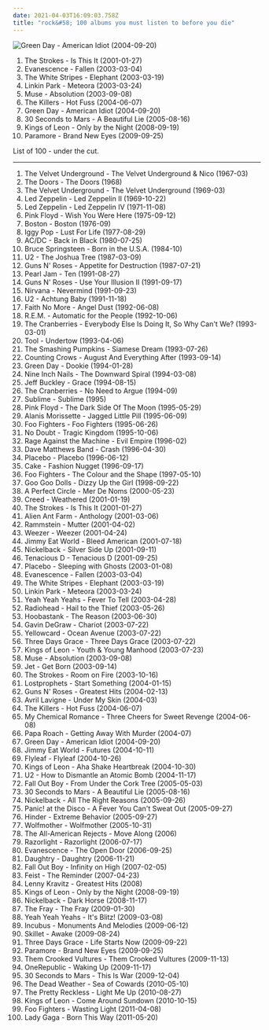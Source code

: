 ```yaml
---
date: 2021-04-03T16:09:03.758Z
title: "rock&#58; 100 albums you must listen to before you die"
---
```

![Green Day - American Idiot (2004-09-20)](http://coverartarchive.org/release/111fa0e4-567f-4b5f-a206-78f5e01de265/4783126212-500.jpg "Green Day - American Idiot (2004-09-20)")
<ol class="albums">
<li data-cover="https://via.placeholder.com/450" data-tags="indie rock, rock" role="button">The Strokes - Is This It (2001-01-27)</li>
<li data-cover="http://coverartarchive.org/release/0d36931b-831a-3663-90a1-57b2210e19f3/2107137774-500.jpg" data-tags="rock" role="button">Evanescence - Fallen (2003-03-04)</li>
<li data-cover="http://coverartarchive.org/release/bb29bd28-71e7-32d3-ab5f-c2d33b25434a/4817242679-500.jpg" data-tags="rock" role="button">The White Stripes - Elephant (2003-03-19)</li>
<li data-cover="http://coverartarchive.org/release/f3bfd870-0708-46d0-9953-9f5f573fb600/9085615951-500.jpg" data-tags="nu metal, rock, linkin park" role="button">Linkin Park - Meteora (2003-03-24)</li>
<li data-cover="https://img.discogs.com/K7DdG_T4hEsYmNiYNCoNTy6ptcs=/fit-in/552x495/filters:strip_icc():format(jpeg):mode_rgb():quality(90)/discogs-images/R-3616919-1337529741-2652.jpeg.jpg" data-tags="alternative rock" role="button">Muse - Absolution (2003-09-08)</li>
<li data-cover="https://img.discogs.com/s_xHgLh4LMSvi6EsciX_mtUmKy0=/fit-in/600x594/filters:strip_icc():format(jpeg):mode_rgb():quality(90)/discogs-images/R-368410-1280359276.jpeg.jpg" data-tags="indie rock, indie, rock" role="button">The Killers - Hot Fuss (2004-06-07)</li>
<li data-cover="http://coverartarchive.org/release/111fa0e4-567f-4b5f-a206-78f5e01de265/4783126212-500.jpg" data-tags="punk rock, punk, rock" role="button">Green Day - American Idiot (2004-09-20)</li>
<li data-cover="https://via.placeholder.com/450" data-tags="alternative rock, rock" role="button">30 Seconds to Mars - A Beautiful Lie (2005-08-16)</li>
<li data-cover="https://via.placeholder.com/450" data-tags="rock, alternative rock" role="button">Kings of Leon - Only by the Night (2008-09-19)</li>
<li data-cover="https://via.placeholder.com/450" data-tags="rock, pop punk" role="button">Paramore - Brand New Eyes (2009-09-25)</li>
</ol>
List of 100 - under the cut.
<!-- more -->

_________________

<ol class="albums">
<li data-cover="http://coverartarchive.org/release/e2820d3f-bf0f-440f-b327-0a9c32e280d8/11733996765-500.jpg" data-tags="60s, rock, 1967, classic rock" role="button">
The Velvet Underground - The Velvet Underground & Nico (1967-03)
</li>
<li data-cover="https://img.discogs.com/_DMp2tmKmRIrJP34jl0FxF98YyM=/fit-in/600x592/filters:strip_icc():format(jpeg):mode_rgb():quality(90)/discogs-images/R-845550-1357178199-9196.jpeg.jpg" data-tags="psychedelic rock, classic rock, 60s" role="button">
The Doors - The Doors (1968)
</li>
<li data-cover="http://coverartarchive.org/release/35e83d8a-be83-307b-94cc-1a7686d48c74/1995664343-500.jpg" data-tags="rock, 1969, 60s, classic rock, psychedelic" role="button">
The Velvet Underground - The Velvet Underground (1969-03)
</li>
<li data-cover="http://coverartarchive.org/release/fe0aec30-6538-4ff6-98e1-2af99e93ac1f/7549818228-500.jpg" data-tags="classic rock, hard rock" role="button">
Led Zeppelin - Led Zeppelin II (1969-10-22)
</li>
<li data-cover="http://coverartarchive.org/release/98716612-b8fd-3334-9fb2-a17afdd17173/4980081478-500.jpg" data-tags="classic rock" role="button">
Led Zeppelin - Led Zeppelin IV (1971-11-08)
</li>
<li data-cover="http://coverartarchive.org/release/a2f73eb8-eee6-3588-8909-9046058a468e/18848883141-500.jpg" data-tags="progressive rock" role="button">
Pink Floyd - Wish You Were Here (1975-09-12)
</li>
<li data-cover="https://via.placeholder.com/450" data-tags="classic rock" role="button">
Boston - Boston (1976-09)
</li>
<li data-cover="http://coverartarchive.org/release/e2cb1fb9-7117-4dae-9b40-9e5480301b9e/1499761435-500.jpg" data-tags="rock, 70s, punk rock" role="button">
Iggy Pop - Lust For Life (1977-08-29)
</li>
<li data-cover="http://coverartarchive.org/release/38914b29-7788-4cff-80b7-1ced523f8675/11333065513-500.jpg" data-tags="hard rock" role="button">
AC/DC - Back in Black (1980-07-25)
</li>
<li data-cover="http://coverartarchive.org/release/88263b6a-1785-48a7-9397-851edcaed134/17787327511-500.jpg" data-tags="rock" role="button">
Bruce Springsteen - Born in the U.S.A. (1984-10)
</li>
<li data-cover="https://via.placeholder.com/450" data-tags="rock" role="button">
U2 - The Joshua Tree (1987-03-09)
</li>
<li data-cover="https://via.placeholder.com/450" data-tags="hard rock" role="button">
Guns N' Roses - Appetite for Destruction (1987-07-21)
</li>
<li data-cover="http://coverartarchive.org/release/97a2952b-51f6-3e84-a6fe-f6c90a45f09f/1494363546-500.jpg" data-tags="grunge" role="button">
Pearl Jam - Ten (1991-08-27)
</li>
<li data-cover="http://coverartarchive.org/release/22fe3554-d593-37bb-8e6e-40f33f3d23f9/2107688025-500.jpg" data-tags="hard rock" role="button">
Guns N' Roses - Use Your Illusion II (1991-09-17)
</li>
<li data-cover="http://coverartarchive.org/release/f7930de3-081a-452a-bafe-f7285a2abb6d/19956995827-500.jpg" data-tags="grunge" role="button">
Nirvana - Nevermind (1991-09-23)
</li>
<li data-cover="https://img.discogs.com/xivHc5rtqcq_p2J2Qu1D99VZmk8=/fit-in/600x582/filters:strip_icc():format(jpeg):mode_rgb():quality(90)/discogs-images/R-6277836-1606808822-4001.jpeg.jpg" data-tags="rock" role="button">
U2 - Achtung Baby (1991-11-18)
</li>
<li data-cover="http://coverartarchive.org/release/9a25698c-bf29-3297-a05f-80f68c736e14/25332108545-500.jpg" data-tags="alternative rock, rock, alternative metal, 1992, alternative" role="button">
Faith No More - Angel Dust (1992-06-08)
</li>
<li data-cover="http://coverartarchive.org/release/499a3e93-235a-4b60-a124-dee9bf8bebec/12060372742-500.jpg" data-tags="90s, alternative rock, rock" role="button">
R.E.M. - Automatic for the People (1992-10-06)
</li>
<li data-cover="http://coverartarchive.org/release/6e4bad0f-41e3-361d-b75a-3f63bc7176c6/16623893430-500.jpg" data-tags="90s, rock" role="button">
The Cranberries - Everybody Else Is Doing It, So Why Can't We? (1993-03-01)
</li>
<li data-cover="http://coverartarchive.org/release/660c1995-c6a0-4c90-b158-2f2d9caff78f/5233922017-500.jpg" data-tags="progressive metal, alternative metal" role="button">
Tool - Undertow (1993-04-06)
</li>
<li data-cover="https://img.discogs.com/wuKGfBnlUDgGq5eJ4kf9VrAIJuk=/fit-in/600x527/filters:strip_icc():format(jpeg):mode_rgb():quality(90)/discogs-images/R-7236404-1602232435-5640.jpeg.jpg" data-tags="90s, alternative, rock, alternative rock" role="button">
The Smashing Pumpkins - Siamese Dream (1993-07-26)
</li>
<li data-cover="https://img.discogs.com/WRe_k-5S7EqgzldV_w_dCVn41pA=/fit-in/600x593/filters:strip_icc():format(jpeg):mode_rgb():quality(90)/discogs-images/R-1027633-1338400471-2982.jpeg.jpg" data-tags="rock" role="button">
Counting Crows - August And Everything After (1993-09-14)
</li>
<li data-cover="https://img.discogs.com/FQAFxI3rrJZOiQQ1c37mdpHVy_Y=/fit-in/500x500/filters:strip_icc():format(jpeg):mode_rgb():quality(90)/discogs-images/R-8984704-1472761513-5434.jpeg.jpg" data-tags="punk rock, punk" role="button">
Green Day - Dookie (1994-01-28)
</li>
<li data-cover="http://coverartarchive.org/release/ab64976f-52a8-44e7-9aa3-d6703604bc2f/7159970718-500.jpg" data-tags="industrial, industrial rock" role="button">
Nine Inch Nails - The Downward Spiral (1994-03-08)
</li>
<li data-cover="https://img.discogs.com/s3bLVDhoffEqJ7TkNeCnKhNqMnM=/fit-in/600x583/filters:strip_icc():format(jpeg):mode_rgb():quality(90)/discogs-images/R-12645414-1548449142-6531.jpeg.jpg" data-tags="singer-songwriter, 90s" role="button">
Jeff Buckley - Grace (1994-08-15)
</li>
<li data-cover="http://coverartarchive.org/release/177ebc28-0115-3897-8eb3-ebf74ce23790/20976788588-500.jpg" data-tags="90s, rock, alternative" role="button">
The Cranberries - No Need to Argue (1994-09)
</li>
<li data-cover="https://via.placeholder.com/450" data-tags="ska, rock" role="button">
Sublime - Sublime (1995)
</li>
<li data-cover="http://coverartarchive.org/release/24ce2ec1-7b23-32f8-a92c-c576e054159b/16049538493-500.jpg" data-tags="progressive rock" role="button">
Pink Floyd - The Dark Side Of The Moon (1995-05-29)
</li>
<li data-cover="https://img.discogs.com/l0wbihb5wLkJC_KxHsCqaxt2LJg=/fit-in/379x369/filters:strip_icc():format(jpeg):mode_rgb():quality(90)/discogs-images/R-8631723-1465535299-2613.jpeg.jpg" data-tags="90s, rock, female vocalists" role="button">
Alanis Morissette - Jagged Little Pill (1995-06-09)
</li>
<li data-cover="http://coverartarchive.org/release/6042a959-0a7e-3a7c-9339-58d4ab425f1f/4773551370-500.jpg" data-tags="rock, grunge, alternative rock" role="button">
Foo Fighters - Foo Fighters (1995-06-26)
</li>
<li data-cover="https://img.discogs.com/vPogf6imFIvnpC4hJWa1pfk92wI=/fit-in/600x547/filters:strip_icc():format(jpeg):mode_rgb():quality(90)/discogs-images/R-15138378-1587179369-9583.jpeg.jpg" data-tags="90s, ska, rock" role="button">
No Doubt - Tragic Kingdom (1995-10-06)
</li>
<li data-cover="http://coverartarchive.org/release/761086d5-3b0d-4fce-a9df-9a646b4e373b/14847715902-500.jpg" data-tags="rock, alternative, 90s, 1996, alternative rock, hard rock" role="button">
Rage Against the Machine - Evil Empire (1996-02)
</li>
<li data-cover="http://coverartarchive.org/release/cc41e65d-471e-37fb-a050-73393f0ba30a/1606468604-500.jpg" data-tags="90s, rock" role="button">
Dave Matthews Band - Crash (1996-04-30)
</li>
<li data-cover="http://coverartarchive.org/release/dfd1efc5-a99d-4560-8141-4a26da18c209/8801167569-500.jpg" data-tags="alternative rock, alternative, rock" role="button">
Placebo - Placebo (1996-06-12)
</li>
<li data-cover="http://coverartarchive.org/release/fcdfaf16-ca69-37f8-9616-9f0c5dc2c903/1154789943-500.jpg" data-tags="rock, alternative, 90s" role="button">
Cake - Fashion Nugget (1996-09-17)
</li>
<li data-cover="http://coverartarchive.org/release/692dccec-444b-489b-bfd3-4cf8d490e3a2/5588282462-500.jpg" data-tags="rock, alternative rock" role="button">
Foo Fighters - The Colour and the Shape (1997-05-10)
</li>
<li data-cover="http://coverartarchive.org/release/31e609d2-49aa-4b71-ad6e-57c0b0f54161/2466056776-500.jpg" data-tags="rock, alternative rock, 90s" role="button">
Goo Goo Dolls - Dizzy Up the Girl (1998-09-22)
</li>
<li data-cover="http://coverartarchive.org/release/e5c49bf1-925b-32e2-9ac3-c4084f875376/10015661298-500.jpg" data-tags="alternative rock" role="button">
A Perfect Circle - Mer De Noms (2000-05-23)
</li>
<li data-cover="https://img.discogs.com/cfc9e7fd50d7c9c08931869b95f6849a01d0635d/images/spacer.gif" data-tags="rock" role="button">
Creed - Weathered (2001-01-19)
</li>
<li data-cover="https://via.placeholder.com/450" data-tags="indie rock, rock" role="button">
The Strokes - Is This It (2001-01-27)
</li>
<li data-cover="http://coverartarchive.org/release/e00e40a3-5ed5-4ed3-9c22-0a8ff4119bdf/10210180067-500.jpg" data-tags="alternative rock, rock" role="button">
Alien Ant Farm - Anthology (2001-03-06)
</li>
<li data-cover="http://coverartarchive.org/release/b18729d7-287e-4519-9397-b9f3e079cd3d/2981256085-500.jpg" data-tags="industrial metal" role="button">
Rammstein - Mutter (2001-04-02)
</li>
<li data-cover="https://img.discogs.com/V6pdlLTilI4qE9xPoW01G6E89qc=/fit-in/600x523/filters:strip_icc():format(jpeg):mode_rgb():quality(90)/discogs-images/R-3494256-1591098542-4138.jpeg.jpg" data-tags="rock, alternative rock, weezer, alternative, 90s" role="button">
Weezer - Weezer (2001-04-24)
</li>
<li data-cover="https://via.placeholder.com/450" data-tags="alternative rock, rock, emo" role="button">
Jimmy Eat World - Bleed American (2001-07-18)
</li>
<li data-cover="http://coverartarchive.org/release/3c5794a0-d913-390d-ab24-6762af38c112/1091431944-500.jpg" data-tags="rock" role="button">
Nickelback - Silver Side Up (2001-09-11)
</li>
<li data-cover="http://coverartarchive.org/release/d1cc351e-add4-34ec-b411-4c52cb432727/13560319379-500.jpg" data-tags="rock, comedy" role="button">
Tenacious D - Tenacious D (2001-09-25)
</li>
<li data-cover="http://coverartarchive.org/release/3d086e03-5984-489a-b628-a42c4560c1ad/8118136213-500.jpg" data-tags="alternative rock" role="button">
Placebo - Sleeping with Ghosts (2003-01-08)
</li>
<li data-cover="http://coverartarchive.org/release/0d36931b-831a-3663-90a1-57b2210e19f3/2107137774-500.jpg" data-tags="rock" role="button">
Evanescence - Fallen (2003-03-04)
</li>
<li data-cover="http://coverartarchive.org/release/bb29bd28-71e7-32d3-ab5f-c2d33b25434a/4817242679-500.jpg" data-tags="rock" role="button">
The White Stripes - Elephant (2003-03-19)
</li>
<li data-cover="http://coverartarchive.org/release/f3bfd870-0708-46d0-9953-9f5f573fb600/9085615951-500.jpg" data-tags="nu metal, rock, linkin park" role="button">
Linkin Park - Meteora (2003-03-24)
</li>
<li data-cover="http://coverartarchive.org/release/ce74eeee-8e30-34db-addd-5ea135500e2e/5835206005-500.jpg" data-tags="indie rock, indie, rock" role="button">
Yeah Yeah Yeahs - Fever To Tell (2003-04-28)
</li>
<li data-cover="http://coverartarchive.org/release/60f36c0c-cdcc-34e5-a055-bc3c1843140d/6496042557-500.jpg" data-tags="alternative rock, alternative, 2003" role="button">
Radiohead - Hail to the Thief (2003-05-26)
</li>
<li data-cover="https://img.discogs.com/F2cpcdILzz-YBjRBN9JCs-TkyB0=/fit-in/600x607/filters:strip_icc():format(jpeg):mode_rgb():quality(90)/discogs-images/R-1107422-1251012254.jpeg.jpg" data-tags="rock, alternative rock" role="button">
Hoobastank - The Reason (2003-06-30)
</li>
<li data-cover="http://coverartarchive.org/release/07d95118-de70-4ce2-9296-c0a919834e47/6247612410-500.jpg" data-tags="rock, pop rock" role="button">
Gavin DeGraw - Chariot (2003-07-22)
</li>
<li data-cover="https://img.discogs.com/jCDFsFc5A4EexPTBIhz_IhkuNSU=/fit-in/600x450/filters:strip_icc():format(jpeg):mode_rgb():quality(90)/discogs-images/R-3210100-1511845527-5848.jpeg.jpg" data-tags="rock, pop punk, yellowcard" role="button">
Yellowcard - Ocean Avenue (2003-07-22)
</li>
<li data-cover="http://coverartarchive.org/release/b5a159ae-5db1-42fb-8a3e-4387406ef00c/4338138973-500.jpg" data-tags="alternative rock, rock" role="button">
Three Days Grace - Three Days Grace (2003-07-22)
</li>
<li data-cover="http://coverartarchive.org/release/d5461436-2551-3baf-a11b-bd66b91b44c5/1671204614-500.jpg" data-tags="rock, alternative rock, indie rock" role="button">
Kings of Leon - Youth & Young Manhood (2003-07-23)
</li>
<li data-cover="https://img.discogs.com/K7DdG_T4hEsYmNiYNCoNTy6ptcs=/fit-in/552x495/filters:strip_icc():format(jpeg):mode_rgb():quality(90)/discogs-images/R-3616919-1337529741-2652.jpeg.jpg" data-tags="alternative rock" role="button">
Muse - Absolution (2003-09-08)
</li>
<li data-cover="https://img.discogs.com/hiJKhndS9YkCjjuZvxc1qzwGU10=/fit-in/600x600/filters:strip_icc():format(jpeg):mode_rgb():quality(90)/discogs-images/R-1471056-1413743577-2531.jpeg.jpg" data-tags="rock" role="button">
Jet - Get Born (2003-09-14)
</li>
<li data-cover="http://coverartarchive.org/release/0f3cb2a7-8f63-4fd5-a331-39844400b9e4/9154355399-500.jpg" data-tags="indie rock, rock" role="button">
The Strokes - Room on Fire (2003-10-16)
</li>
<li data-cover="https://img.discogs.com/Moc0yEcaE2TzFDWvJhAj62mELPQ=/fit-in/600x531/filters:strip_icc():format(jpeg):mode_rgb():quality(90)/discogs-images/R-1885282-1353635920-8040.jpeg.jpg" data-tags="rock, alternative rock" role="button">
Lostprophets - Start Something (2004-01-15)
</li>
<li data-cover="http://coverartarchive.org/release/0618d2be-4b47-383c-b1f4-eca2dd88f866/5870438747-500.jpg" data-tags="hard rock" role="button">
Guns N' Roses - Greatest Hits (2004-02-13)
</li>
<li data-cover="http://coverartarchive.org/release/c983158c-6f18-4116-ab5f-3da41322641a/11216133596-500.jpg" data-tags="rock" role="button">
Avril Lavigne - Under My Skin (2004-03)
</li>
<li data-cover="https://img.discogs.com/s_xHgLh4LMSvi6EsciX_mtUmKy0=/fit-in/600x594/filters:strip_icc():format(jpeg):mode_rgb():quality(90)/discogs-images/R-368410-1280359276.jpeg.jpg" data-tags="indie rock, indie, rock" role="button">
The Killers - Hot Fuss (2004-06-07)
</li>
<li data-cover="http://coverartarchive.org/release/9108adbb-b065-408b-9f59-c1af1f4a241a/11144521161-500.jpg" data-tags="rock, emo, alternative" role="button">
My Chemical Romance - Three Cheers for Sweet Revenge (2004-06-08)
</li>
<li data-cover="https://img.discogs.com/Y3ZrWLBHYpX5M-UGLTgRcVZIEvI=/fit-in/600x595/filters:strip_icc():format(jpeg):mode_rgb():quality(90)/discogs-images/R-3063213-1326676273.jpeg.jpg" data-tags="nu metal, rock, hard rock, alternative rock" role="button">
Papa Roach - Getting Away With Murder (2004-07)
</li>
<li data-cover="http://coverartarchive.org/release/111fa0e4-567f-4b5f-a206-78f5e01de265/4783126212-500.jpg" data-tags="punk rock, punk, rock" role="button">
Green Day - American Idiot (2004-09-20)
</li>
<li data-cover="http://coverartarchive.org/release/e67133ea-9b44-4e2b-b612-50b2a7f9ca1f/4785067987-500.jpg" data-tags="alternative rock, emo" role="button">
Jimmy Eat World - Futures (2004-10-11)
</li>
<li data-cover="https://via.placeholder.com/450" data-tags="alternative rock, rock, female vocalists" role="button">
Flyleaf - Flyleaf (2004-10-26)
</li>
<li data-cover="http://coverartarchive.org/release/d7f77520-2ae8-3ca6-98ac-e11444682b66/8044485998-500.jpg" data-tags="rock, indie rock" role="button">
Kings of Leon - Aha Shake Heartbreak (2004-10-30)
</li>
<li data-cover="http://coverartarchive.org/release/1eccc76d-a24a-3066-ab4f-85e2efffb251/7947210173-500.jpg" data-tags="rock, u2" role="button">
U2 - How to Dismantle an Atomic Bomb (2004-11-17)
</li>
<li data-cover="http://coverartarchive.org/release/876e5c90-4dfa-3b2c-aa9e-37c8c94a23b8/1236750855-500.jpg" data-tags="rock, pop punk" role="button">
Fall Out Boy - From Under the Cork Tree (2005-05-03)
</li>
<li data-cover="https://via.placeholder.com/450" data-tags="alternative rock, rock" role="button">
30 Seconds to Mars - A Beautiful Lie (2005-08-16)
</li>
<li data-cover="http://coverartarchive.org/release/9599042a-34a9-39f2-a52d-c903a382515c/11212013097-500.jpg" data-tags="rock" role="button">
Nickelback - All The Right Reasons (2005-09-26)
</li>
<li data-cover="https://via.placeholder.com/450" data-tags="emo, rock" role="button">
Panic! at the Disco - A Fever You Can't Sweat Out (2005-09-27)
</li>
<li data-cover="http://coverartarchive.org/release/b70fff68-559c-4efd-a035-5974cac6bd87/14997468926-500.jpg" data-tags="rock, hinder" role="button">
Hinder - Extreme Behavior (2005-09-27)
</li>
<li data-cover="http://coverartarchive.org/release/9bd9d999-77e0-48ce-bce9-6096123ffb72/4819622540-500.jpg" data-tags="rock, hard rock" role="button">
Wolfmother - Wolfmother (2005-10-31)
</li>
<li data-cover="https://via.placeholder.com/450" data-tags="rock, pop punk, alternative rock" role="button">
The All-American Rejects - Move Along (2006)
</li>
<li data-cover="https://img.discogs.com/h6zZQTHVQ4QUBLe7aacMX-M4tgM=/fit-in/600x600/filters:strip_icc():format(jpeg):mode_rgb():quality(90)/discogs-images/R-759992-1323225269.jpeg.jpg" data-tags="rock, indie, indie rock, british" role="button">
Razorlight - Razorlight (2006-07-17)
</li>
<li data-cover="http://coverartarchive.org/release/b0a43312-26f6-46e1-b751-f24f54413e9f/6183360728-500.jpg" data-tags="rock, gothic rock" role="button">
Evanescence - The Open Door (2006-09-25)
</li>
<li data-cover="http://coverartarchive.org/release/080a8940-dc1a-49f2-b295-d0c15de3b066/12716962971-500.jpg" data-tags="rock" role="button">
Daughtry - Daughtry (2006-11-21)
</li>
<li data-cover="https://via.placeholder.com/450" data-tags="pop punk, rock" role="button">
Fall Out Boy - Infinity on High (2007-02-05)
</li>
<li data-cover="http://coverartarchive.org/release/805d6908-afee-3a49-b6e0-e9ca5ce6a452/16767229098-500.jpg" data-tags="indie, female vocalists, indie pop, female vocalist, pop, alternative, indie rock" role="button">
Feist - The Reminder (2007-04-23)
</li>
<li data-cover="https://via.placeholder.com/450" data-tags="rock" role="button">
Lenny Kravitz - Greatest Hits (2008)
</li>
<li data-cover="https://via.placeholder.com/450" data-tags="rock, alternative rock" role="button">
Kings of Leon - Only by the Night (2008-09-19)
</li>
<li data-cover="https://via.placeholder.com/450" data-tags="hard rock, alternative rock, rock, post-grunge" role="button">
Nickelback - Dark Horse (2008-11-17)
</li>
<li data-cover="http://coverartarchive.org/release/52711131-54dc-3d9b-9cc1-1e8cd8bfe928/28917100418-500.jpg" data-tags="rock, alternative rock" role="button">
The Fray - The Fray (2009-01-30)
</li>
<li data-cover="https://via.placeholder.com/450" data-tags="alternative, rock, indie rock" role="button">
Yeah Yeah Yeahs - It's Blitz! (2009-03-08)
</li>
<li data-cover="https://via.placeholder.com/450" data-tags="rock, alternative rock" role="button">
Incubus - Monuments And Melodies (2009-06-12)
</li>
<li data-cover="http://coverartarchive.org/release/7277b02d-1ede-488a-9718-78fe8dd01dc7/22983867535-500.jpg" data-tags="christian rock, rock, hard rock" role="button">
Skillet - Awake (2009-08-24)
</li>
<li data-cover="http://coverartarchive.org/release/e1f84f7d-6e2e-4422-b91d-7c2bc9a882c4/6689602780-500.jpg" data-tags="rock, alternative rock" role="button">
Three Days Grace - Life Starts Now (2009-09-22)
</li>
<li data-cover="https://via.placeholder.com/450" data-tags="rock, pop punk" role="button">
Paramore - Brand New Eyes (2009-09-25)
</li>
<li data-cover="http://coverartarchive.org/release/8713720a-df4b-4fd8-8e64-59cab6583c2a/3366379088-500.jpg" data-tags="rock, hard rock, stoner rock" role="button">
Them Crooked Vultures - Them Crooked Vultures (2009-11-13)
</li>
<li data-cover="http://coverartarchive.org/release/a67bd872-40e5-43b0-869c-c2377f992e17/6617681535-500.jpg" data-tags="rock, alternative rock" role="button">
OneRepublic - Waking Up (2009-11-17)
</li>
<li data-cover="https://via.placeholder.com/450" data-tags="alternative rock" role="button">
30 Seconds to Mars - This Is War (2009-12-04)
</li>
<li data-cover="https://img.discogs.com/HoZf6cV2xCWO7qKeok3yhsITTFQ=/fit-in/600x595/filters:strip_icc():format(jpeg):mode_rgb():quality(90)/discogs-images/R-2286337-1274535311.jpeg.jpg" data-tags="garage rock" role="button">
The Dead Weather - Sea of Cowards (2010-05-10)
</li>
<li data-cover="http://coverartarchive.org/release/6237fb41-19a4-4674-89e0-aad53ded455a/5976752246-500.jpg" data-tags="rock, alternative rock" role="button">
The Pretty Reckless - Light Me Up (2010-08-27)
</li>
<li data-cover="http://coverartarchive.org/release/a4389960-cbab-3472-814f-013dc9c336d7/8316245778-500.jpg" data-tags="indie rock, rock" role="button">
Kings of Leon - Come Around Sundown (2010-10-15)
</li>
<li data-cover="https://via.placeholder.com/450" data-tags="rock, alternative rock" role="button">
Foo Fighters - Wasting Light (2011-04-08)
</li>
<li data-cover="https://via.placeholder.com/450" data-tags="pop" role="button">
Lady Gaga - Born This Way (2011-05-20)
</li>
</ol>